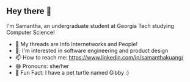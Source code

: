 ## Hey there 👋
I'm Samantha, an undergraduate student at Georgia Tech studying Computer Science!

- 🔭 My threads are Info Internetworks and People!
- 🦎: I'm interested in software engineering and product design
- 📫 How to reach me: https://www.linkedin.com/in/samanthakuang/
- 😄 Pronouns: she/her
- 🌱 Fun Fact: I have a pet turtle named Gibby :) 
